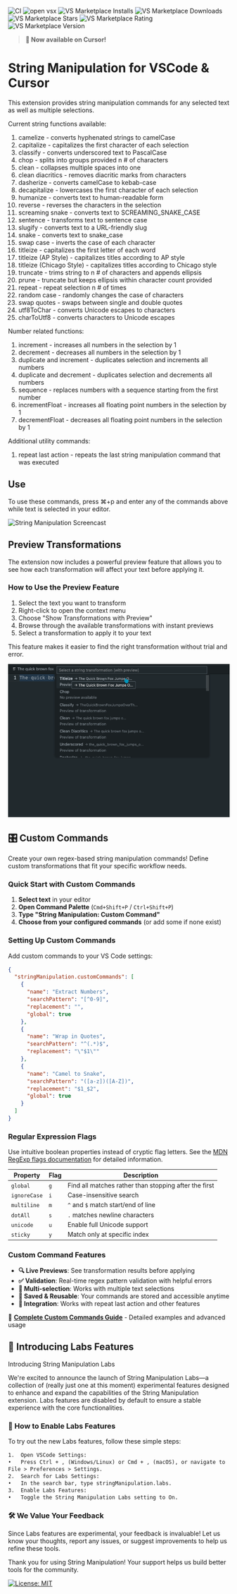 ![CI](https://img.shields.io/github/actions/workflow/status/marclipovsky/vscode-string-manipulation/ci.yml) ![open vsx](https://img.shields.io/open-vsx/v/marclipovsky/string-manipulation) ![VS Marketplace Installs](https://img.shields.io/visual-studio-marketplace/i/marclipovsky.string-manipulation) ![VS Marketplace Downloads](https://img.shields.io/visual-studio-marketplace/d/marclipovsky.string-manipulation)  ![VS Marketplace Stars](https://img.shields.io/visual-studio-marketplace/stars/marclipovsky.string-manipulation)  ![VS Marketplace Rating](https://img.shields.io/visual-studio-marketplace/r/marclipovsky.string-manipulation) ![VS Marketplace Version](https://img.shields.io/visual-studio-marketplace/v/marclipovsky.string-manipulation)

> **📢 Now available on Cursor!**

# String Manipulation for VSCode & Cursor

This extension provides string manipulation commands for any selected text as well
as multiple selections.

Current string functions available:

1. camelize - converts hyphenated strings to camelCase
1. capitalize - capitalizes the first character of each selection
1. classify - converts underscored text to PascalCase
1. chop - splits into groups provided n # of characters
1. clean - collapses multiple spaces into one
1. clean diacritics - removes diacritic marks from characters
1. dasherize - converts camelCase to kebab-case
1. decapitalize - lowercases the first character of each selection
1. humanize - converts text to human-readable form
1. reverse - reverses the characters in the selection
1. screaming snake - converts text to SCREAMING_SNAKE_CASE
1. sentence - transforms text to sentence case
1. slugify - converts text to a URL-friendly slug
1. snake - converts text to snake_case
1. swap case - inverts the case of each character
1. titleize - capitalizes the first letter of each word
1. titleize (AP Style) - capitalizes titles according to AP style
1. titleize (Chicago Style) - capitalizes titles according to Chicago style
1. truncate - trims string to n # of characters and appends ellipsis
1. prune - truncate but keeps ellipsis within character count provided
1. repeat - repeat selection n # of times
1. random case - randomly changes the case of characters
1. swap quotes - swaps between single and double quotes
1. utf8ToChar - converts Unicode escapes to characters
1. charToUtf8 - converts characters to Unicode escapes

Number related functions:

1. increment - increases all numbers in the selection by 1
1. decrement - decreases all numbers in the selection by 1
1. duplicate and increment - duplicates selection and increments all numbers
1. duplicate and decrement - duplicates selection and decrements all numbers
1. sequence - replaces numbers with a sequence starting from the first number
1. incrementFloat - increases all floating point numbers in the selection by 1
1. decrementFloat - decreases all floating point numbers in the selection by 1

Additional utility commands:

1. repeat last action - repeats the last string manipulation command that was executed

## Use

To use these commands, press ⌘+p and enter any of the commands above while text is selected in your editor.

![String Manipulation Screencast](images/demo.gif)

## Preview Transformations

The extension now includes a powerful preview feature that allows you to see how each transformation will affect your text before applying it.

### How to Use the Preview Feature

1. Select the text you want to transform
2. Right-click to open the context menu
3. Choose "Show Transformations with Preview"
4. Browse through the available transformations with instant previews
5. Select a transformation to apply it to your text

This feature makes it easier to find the right transformation without trial and error.

![String Manipulation Preview Feature](images/preview-demo.gif)

## 🎛️ Custom Commands

Create your own regex-based string manipulation commands! Define custom transformations that fit your specific workflow needs.

### Quick Start with Custom Commands

1. **Select text** in your editor
2. **Open Command Palette** (`Cmd+Shift+P` / `Ctrl+Shift+P`)
3. **Type "String Manipulation: Custom Command"**
4. **Choose from your configured commands** (or add some if none exist)

### Setting Up Custom Commands

Add custom commands to your VS Code settings:

```json
{
  "stringManipulation.customCommands": [
    {
      "name": "Extract Numbers",
      "searchPattern": "[^0-9]",
      "replacement": "",
      "global": true
    },
    {
      "name": "Wrap in Quotes",
      "searchPattern": "^(.*)$",
      "replacement": "\"$1\""
    },
    {
      "name": "Camel to Snake",
      "searchPattern": "([a-z])([A-Z])",
      "replacement": "$1_$2",
      "global": true
    }
  ]
}
```

### Regular Expression Flags

Use intuitive boolean properties instead of cryptic flag letters. See the [MDN RegExp flags documentation](https://developer.mozilla.org/en-US/docs/Web/JavaScript/Guide/Regular_expressions#advanced_searching_with_flags) for detailed information.

| Property | Flag | Description |
|----------|------|-------------|
| `global` | `g` | Find all matches rather than stopping after the first |
| `ignoreCase` | `i` | Case-insensitive search |
| `multiline` | `m` | `^` and `$` match start/end of line |
| `dotAll` | `s` | `.` matches newline characters |
| `unicode` | `u` | Enable full Unicode support |
| `sticky` | `y` | Match only at specific index |

### Custom Command Features

- **🔍 Live Previews**: See transformation results before applying
- **✅ Validation**: Real-time regex pattern validation with helpful errors
- **🔄 Multi-selection**: Works with multiple text selections
- **🎯 Saved & Reusable**: Your commands are stored and accessible anytime
- **🔗 Integration**: Works with repeat last action and other features

📖 **[Complete Custom Commands Guide](CUSTOM-COMMANDS.md)** - Detailed examples and advanced usage

## 🧪 Introducing Labs Features

Introducing String Manipulation Labs

We're excited to announce the launch of String Manipulation Labs—a collection of (really just one at this moment) experimental features designed to enhance and expand the capabilities of the String Manipulation extension. Labs features are disabled by default to ensure a stable experience with the core functionalities.

### 🚀 How to Enable Labs Features

To try out the new Labs features, follow these simple steps:

	1.	Open VSCode Settings:
	•	Press Ctrl + , (Windows/Linux) or Cmd + , (macOS), or navigate to File > Preferences > Settings.
	2.	Search for Labs Settings:
	•	In the search bar, type stringManipulation.labs.
	3.	Enable Labs Features:
	•	Toggle the String Manipulation Labs setting to On.

### 🛠️ We Value Your Feedback

Since Labs features are experimental, your feedback is invaluable! Let us know your thoughts, report any issues, or suggest improvements to help us refine these tools.

Thank you for using String Manipulation!
Your support helps us build better tools for the community.

[![License: MIT](https://img.shields.io/badge/License-MIT-yellow.svg)](https://opensource.org/licenses/MIT)
